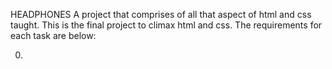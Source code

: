 HEADPHONES
A project that comprises of all that aspect of html and css taught. This is the final project to climax html and css. 
The requirements for each task are below:

0.  